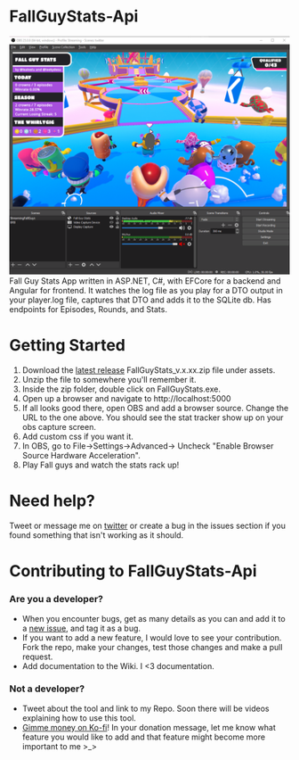 # FallGuyStats-Api
![OBS window. Stats showing on the upper left corner of the screen while playing fall guys.](https://github.com/lealeelu/FallGuyStats-Api/blob/media/StatsExample.png)
Fall Guy Stats App written in ASP.NET, C#, with EFCore for a backend and Angular for frontend.
It watches the log file as you play for a DTO output in your player.log file, captures that DTO and adds it to the SQLite db.
Has endpoints for Episodes, Rounds, and Stats.

# Getting Started
1. Download the [latest release](https://github.com/lealeelu/FallGuyStats-Api/releases) FallGuyStats_v.x.xx.zip file under assets.
2. Unzip the file to somewhere you'll remember it.
3. Inside the zip folder, double click on FallGuyStats.exe.
4. Open up a browser and navigate to http://localhost:5000
5. If all looks good there, open OBS and add a browser source. Change the URL to the one above. You should see the stat tracker show up on your obs capture screen.
6. Add custom css if you want it.
7. In OBS, go to File->Settings->Advanced-> Uncheck "Enable Browser Source Hardware Acceleration".
8. Play Fall guys and watch the stats rack up!

# Need help?
Tweet or message me on [twitter](https://twitter.com/lealeelu) or create a bug in the issues section if you found something that isn't working as it should.

# Contributing to FallGuyStats-Api
### Are you a developer?
- When you encounter bugs, get as many details as you can and add it to a [new issue](https://github.com/lealeelu/FallGuyStats-Api/issues/new/choose), and tag it as a bug.
- If you want to add a new feature, I would love to see your contribution. Fork the repo, make your changes, test those changes and make a pull request.
- Add documentation to the Wiki. I <3 documentation.

### Not a developer?
- Tweet about the tool and link to my Repo. Soon there will be videos explaining how to use this tool.
- [Gimme money on Ko-fi](https://ko-fi.com/lealeelu)! In your donation message, let me know what feature you would like to add and that feature might become more important to me >_>
